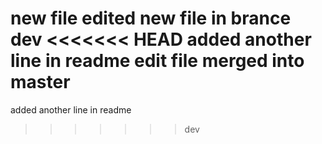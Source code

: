 new file
edited new file in brance dev
<<<<<<< HEAD
added another line in readme
edit file merged into master
=======
added another line in readme
>>>>>>> dev
